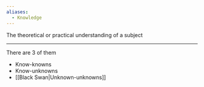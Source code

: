 ```yaml
---
aliases:
  - Knowledge
---
```


The theoretical or practical understanding of a subject

---

There are 3 of them

- Know-knowns
- Know-unknowns
- [[Black Swan|Unknown-unknowns]]